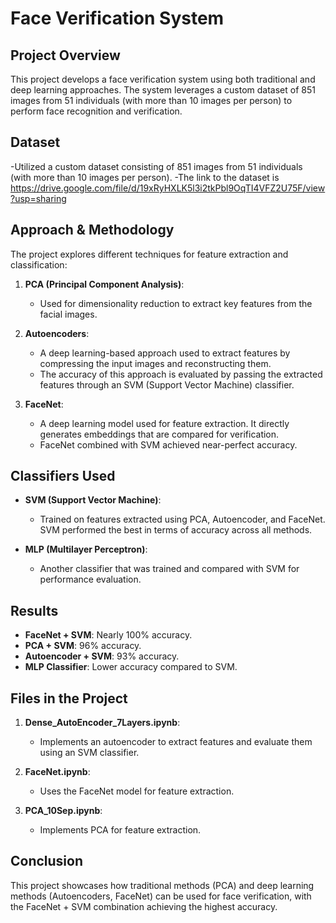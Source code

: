# Face Verification System

## Project Overview
This project develops a face verification system using both traditional and deep learning approaches. The system leverages a custom dataset of 851 images from 51 individuals (with more than 10 images per person) to perform face recognition and verification.


## Dataset
-Utilized a custom dataset consisting of 851 images from 51 individuals (with more than 10 images per person).
-The link to the dataset is https://drive.google.com/file/d/19xRyHXLK5l3i2tkPbl9OqTI4VFZ2U75F/view?usp=sharing
## Approach & Methodology
The project explores different techniques for feature extraction and classification:

1. **PCA (Principal Component Analysis)**:
   - Used for dimensionality reduction to extract key features from the facial images.

2. **Autoencoders**:
   - A deep learning-based approach used to extract features by compressing the input images and reconstructing them. 
   - The accuracy of this approach is evaluated by passing the extracted features through an SVM (Support Vector Machine) classifier.

3. **FaceNet**:
   - A deep learning model used for feature extraction. It directly generates embeddings that are compared for verification.
   - FaceNet combined with SVM achieved near-perfect accuracy.

## Classifiers Used
- **SVM (Support Vector Machine)**: 
  - Trained on features extracted using PCA, Autoencoder, and FaceNet. SVM performed the best in terms of accuracy across all methods.

- **MLP (Multilayer Perceptron)**:
  - Another classifier that was trained and compared with SVM for performance evaluation.

## Results
- **FaceNet + SVM**: Nearly 100% accuracy.
- **PCA + SVM**: 96% accuracy.
- **Autoencoder + SVM**: 93% accuracy.
- **MLP Classifier**: Lower accuracy compared to SVM.

## Files in the Project
1. **Dense_AutoEncoder_7Layers.ipynb**: 
   - Implements an autoencoder to extract features and evaluate them using an SVM classifier.

2. **FaceNet.ipynb**: 
   - Uses the FaceNet model for feature extraction.

3. **PCA_10Sep.ipynb**: 
   - Implements PCA for feature extraction.

## Conclusion
This project showcases how traditional methods (PCA) and deep learning methods (Autoencoders, FaceNet) can be used for face verification, with the FaceNet + SVM combination achieving the highest accuracy.
